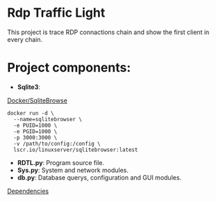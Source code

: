 
# Rdp Traffic Light
This project is trace RDP connactions chain and show the first client in every chain.

# Project components:
- **Sqlite3**:

[Docker/SqliteBrowse](https://hub.docker.com/r/linuxserver/sqlitebrowser)

```console
docker run -d \
  --name=sqlitebrowser \
  -e PUID=1000 \
  -e PGID=1000 \
  -p 3000:3000 \
  -v /path/to/config:/config \
  lscr.io/linuxserver/sqlitebrowser:latest
```

- **RDTL.py**:
Program source file.
- **Sys.py**:
System and network modules.
- **db.py**:
Database querys, configuration and GUI modules.

[Dependencies](https://github.com/DannyVol/Rdp_traffic_light/wiki/Dependencies)
